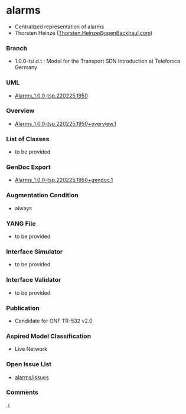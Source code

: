 # alarms
- Centralized representation of alarms
- Thorsten Heinze (Thorsten.Heinze@openBackhaul.com)

### Branch
- 1.0.0-tsi.d.t : Model for the Transport SDN Introduction at Telefonica Germany

### UML
- [Alarms_1.0.0-tsp.220225.1950](./Alarms_1.0.0-tsp.220225.1950.zip)

### Overview 
- [Alarms_1.0.0-tsp.220225.1950+overview.1](./Alarms_1.0.0-tsp.220225.1950+overview.1.png)

### List of Classes
- to be provided

### GenDoc Export
- [Alarms_1.0.0-tsp.220225.1950+gendoc.1](./Alarms_1.0.0-tsp.220225.1950+gendoc.1.docx)

### Augmentation Condition
- always

### YANG File
- to be provided

### Interface Simulator
- to be provided 

### Interface Validator
- to be provided 

### Publication
- Candidate for ONF TR-532 v2.0

### Aspired Model Classification
- Live Network

### Open Issue List
- [alarms/issues](../../issues)

### Comments
./.
